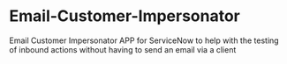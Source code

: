 # Email-Customer-Impersonator
Email Customer Impersonator APP for ServiceNow to help with the testing of inbound actions without having to send an email via a client
